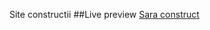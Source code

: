Site constructii
##Live preview
[Sara construct](https://miro-wq.github.io/practice-03-web-constructii/)
